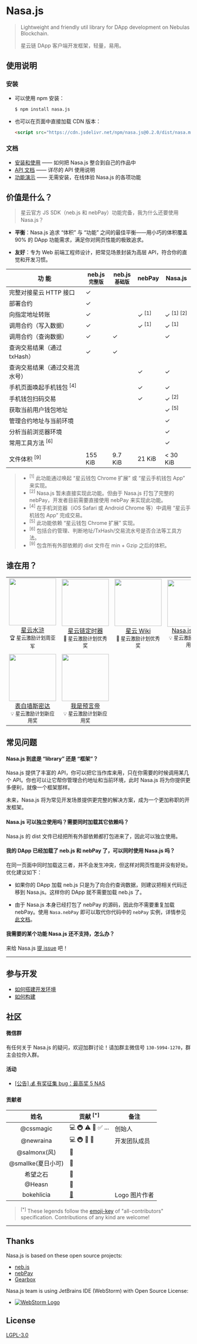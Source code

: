 # Nasa.js

> Lightweight and friendly util library for DApp development on Nebulas Blockchain.
> 
> 星云链 DApp 客户端开发框架，轻量，易用。

## 使用说明

### 安装

* 可以使用 npm 安装：

	```sh
	$ npm install nasa.js
	```

* 也可以在页面中直接加载 CDN 版本：

	```html
	<script src="https://cdn.jsdelivr.net/npm/nasa.js@0.2.0/dist/nasa.min.js"></script>
	```

### 文档

* [安装和使用](https://github.com/NasaTeam/Nasa.js/issues/1) —— 如何把 Nasa.js 整合到自己的作品中
* [API 文档](https://github.com/NasaTeam/Nasa.js/issues/15) —— 详尽的 API 使用说明
* [功能演示](https://dapp.applinzi.com/nasa/) —— 无需安装，在线体验 Nasa.js 的各项功能

## 价值是什么？

> 星云官方 JS SDK（neb.js 和 nebPay）功能完备，我为什么还要使用 Nasa.js？

* **平衡**：Nasa.js 追求 “体积” 与 “功能” 之间的最佳平衡——用小巧的体积覆盖 90% 的 DApp 功能需求，满足你对网页性能的极致追求。

* **友好**：专为 Web 前端工程师设计，把常见场景封装为高层 API，符合你的直觉和开发习惯。

功 能 | neb.js<br><sup>完整版</sup> | neb.js<br><sup>基础版</sup> | nebPay | Nasa.js
---|---|---|---|---
完整对接星云 HTTP 接口 |  ✓ | 
部署合约  |  ✓ | 
向指定地址转账 | ✓ |  | ✓ <sup>[1]</sup> | ✓ <sup>[1]</sup> <sup>[2]</sup>
调用合约（写入数据） | ✓ |  | ✓ <sup>[1]</sup> | ✓ <sup>[1]</sup>
调用合约（查询数据） | ✓ | ✓ |  | ✓
查询交易结果（通过 txHash） | ✓ |  ✓ |  | 
查询交易结果（通过交易流水号） |  |   | ✓ | ✓
手机页面唤起手机钱包 <sup>[4]</sup>  |   |  | ✓ | ✓
手机钱包扫码交易  |   |  | ✓ | ✓ <sup>[2]</sup>
获取当前用户钱包地址 |  |   |  | ✓ <sup>[5]</sup>
管理合约地址与当前环境 |  |  |  | ✓
分析当前浏览器环境 |   |  |  | ✓
常用工具方法 <sup>[6]</sup> |   |  |  | ✓
| |
文件体积 <sup>[9]</sup> | 155 KiB | 9.7 KiB | 21 KiB| < 30 KiB

> * <sup>[1]</sup> 此功能通过唤起 “星云钱包 Chrome 扩展” 或 “星云手机钱包 App” 来实现。
> * <sup>[2]</sup> Nasa.js 暂未直接实现此功能。但由于 Nasa.js 打包了完整的 nebPay，开发者目前需要直接使用 nebPay 来实现此功能。
> * <sup>[4]</sup> 在手机浏览器（iOS Safari 或 Android Chrome 等）中调用 “星云手机钱包 App” 完成交易。
> * <sup>[5]</sup> 此功能依赖 “星云钱包 Chrome 扩展” 实现。
> * <sup>[6]</sup> 包括合约管理、判断地址/TxHash/交易流水号是否合法等工具方法。
> * <sup>[9]</sup> 包含所有外部依赖的 dist 文件在 min + Gzip 之后的体积。

## 谁在用？

|||||
:---:|:---:|:---:|:---:|
[<img src="https://user-images.githubusercontent.com/1231359/44846137-1dc55e00-ac82-11e8-8b01-09c5ec0f2865.jpg" width="128" height="128"><br>星云水浒](https://nas.cryptohero.pro/)<br><sub>🏆 星云激励计划周亚军</sub> | [<img src="https://user-images.githubusercontent.com/1231359/44839738-126a3680-ac72-11e8-9fc7-863b5bd721e9.png" width="128" height="128"><br>星云链定时器](https://nastoolkit.com/timer.html)<br><sub>🌟 星云激励计划优秀奖</sub> | [<img src="https://user-images.githubusercontent.com/1231359/44844129-a17c4c00-ac7c-11e8-81d7-c0b12018e3e5.jpg" width="128" height="128"><br>星云 Wiki](https://zoowii.coding.me/nebwiki/)<br><sub>🌟 星云激励计划优秀奖</sub> | [<img src="https://user-images.githubusercontent.com/1231359/44847352-cc1ed280-ac85-11e8-9bc2-57dbd02023ca.jpg" width="128" height="128"><br>Nasa.js Demo](https://dapp.applinzi.com/nasa/)<br><sub>💡 星云激励计划新应用奖</sub>
||
[<img src="https://user-images.githubusercontent.com/1231359/44847251-7518fd80-ac85-11e8-95f5-0e6767e60b8b.jpg" width="128" height="128"><br>表白墙斯密达](http://pb2v57b8u.bkt.clouddn.com/index.html)<br><sub>💡 星云激励计划新应用奖</sub> | [<img src="https://user-images.githubusercontent.com/1231359/44846284-8a405d00-ac82-11e8-9b3b-51304598abad.png" width="128" height="128"><br>我是预言帝](https://dapp.applinzi.com/predictor/)<br><sub>💡 星云激励计划新应用奖</sub>

## 常见问题

#### Nasa.js 到底是 “library” 还是 “框架”？

Nasa.js 提供了丰富的 API，你可以把它当作库来用，只在你需要的时候调用某几个 API。你也可以让它帮你管理合约地址和当前环境，此时 Nasa.js 将为你提供更多便利，就像一个框架那样。

未来，Nasa.js 将为常见开发场景提供更完整的解决方案，成为一个更加称职的开发框架。

#### Nasa.js 可以独立使用吗？需要同时加载其它依赖吗？

Nasa.js 的 dist 文件已经把所有外部依赖都打包进来了，因此可以独立使用。

#### 我的 DApp 已经加载了 neb.js 和 nebPay 了，可以同时使用 Nasa.js 吗？

在同一页面中同时加载这三者，并不会发生冲突，但这样对网页性能并没有好处。优化建议如下：

* 如果你的 DApp 加载 neb.js 只是为了向合约查询数据<!--或查询交易结果-->，则建议把相关代码迁移到 Nasa.js。这样你的 DApp 就不需要加载 neb.js 了。

* 由于 Nasa.js 本身已经打包了 nebPay 的源码，因此你不需要重复加载 nebPay。使用 `Nasa.nebPay` 即可以取代你代码中的 `nebPay` 实例，详情参见 [此文档](https://github.com/NasaTeam/Nasa.js/issues/15#dependency)。

#### 我需要的某个功能 Nasa.js 还不支持，怎么办？

来给 Nasa.js [提 issue](https://github.com/NasaTeam/Nasa.js/issues/new) 吧！

***

## 参与开发

* [如何搭建开发环境](https://github.com/NasaTeam/Nasa.js/issues/22)
* [如何构建](https://github.com/NasaTeam/Nasa.js/issues/21)

## 社区

#### 微信群

有任何关于 Nasa.js 的疑问，欢迎加群讨论！请加群主微信号 `130-5994-1270`，群主会拉你入群。

#### 活动

* [[公告] 💰 有奖征集 bug：最高奖 5 NAS](https://github.com/NasaTeam/Nasa.js/issues/4)

#### 贡献者 <a name="contributors">&nbsp;</a>

姓名 | 贡献 <sup>[*]</sup> | 备注
:---:|---|---
@cssmagic | 💻 🚇 ⚠️ 📖 ✅ ... | 创始人
@newraina | 💻 🚇 👀 🤔 | 开发团队成员
@salmonx(风) | 🐛
@smallke(夏日小可) | 🐛
希望之石 | 🤔
@Heasn |🤔
bokehlicia | [🎨](http://www.iconarchive.com/show/captiva-icons-by-bokehlicia/rocket-icon.html) | Logo 图片作者

> <sup>[*]</sup> These legends follow the [emoji-key](https://github.com/kentcdodds/all-contributors#emoji-key) of "all-contributors" specification. Contributions of any kind are welcome!

***

## Thanks

Nasa.js is based on these open source projects:

* [neb.js](https://github.com/nebulasio/neb.js)
* [nebPay](https://github.com/nebulasio/nebPay)
* [Gearbox](https://github.com/CMUI/gearbox)

Nasa.js team is using JetBrains IDE (WebStorm) with Open Source License:

* [![WebStorm Logo](https://user-images.githubusercontent.com/5830104/32258214-2f230426-bef4-11e7-8a5f-1b4f9e116e87.png)](https://www.jetbrains.com/webstorm/)

## License

[LGPL-3.0](https://opensource.org/licenses/lgpl-3.0.html)


